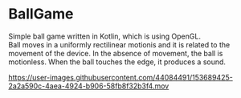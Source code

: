 # BallGame

Simple ball game written in Kotlin, which is using OpenGL.  
Ball moves in a uniformly rectilinear motionis and it is related to the movement of the device. In the absence of movement, the ball is motionless. 
When the ball touches the edge, it produces a sound.

https://user-images.githubusercontent.com/44084491/153689425-2a2a590c-4aea-4924-b906-58fb8f32b3f4.mov

